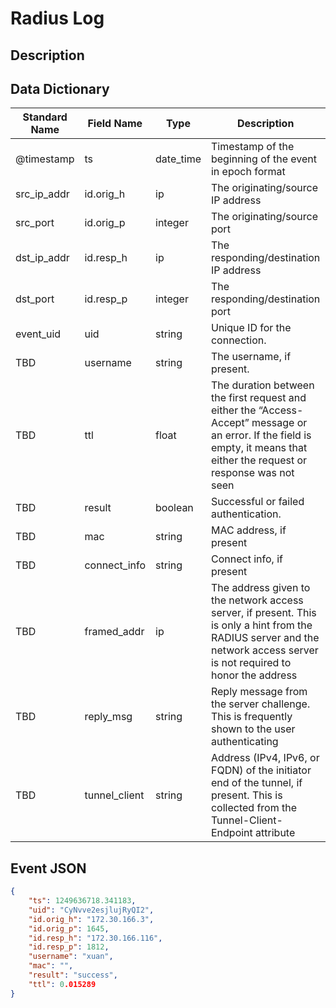 # Radius Log

## Description

## Data Dictionary

| Standard Name                   | Field Name                      | Type                            | Description                                                                                                                                                                 | Sample Value                         |
| ------------------------------- | ------------------------------- | ------------------------------- | -------------------------------                                                                                                                                             | -------------------------------      |
| @timestamp                      | ts                              | date_time                       | Timestamp of the beginning of the event in epoch format                                                                                                                     | `1300475167.096535`                  |
| src_ip_addr                     | id.orig_h                       | ip                              | The originating/source IP address                                                                                                                                           | `10.1.1.1`                           |
| src_port                        | id.orig_p                       | integer                         | The originating/source port                                                                                                                                                 | `37682`                              |
| dst_ip_addr                     | id.resp_h                       | ip                              | The responding/destination IP address                                                                                                                                       | `10.2.2.2`                           |
| dst_port                        | id.resp_p                       | integer                         | The responding/destination port                                                                                                                                             | `1812`                               |
| event_uid                       | uid                             | string                          | Unique ID for the connection.                                                                                                                                               | `CHhAvVGS1DHFjwGM9`                  |
| TBD                             | username                        | string                          | The username, if present.                                                                                                                                                   | `host/somecomputername.domain.local` |
| TBD                             | ttl                             | float                           | The duration between the first request and either the “Access-Accept” message or an error. If the field is empty, it means that either the request or response was not seen | ``                                   |
| TBD                             | result                          | boolean                         | Successful or failed authentication.                                                                                                                                        | `failed`                             |
| TBD                             | mac                             | string                          | MAC address, if present                                                                                                                                                     | ``                                   |
| TBD                             | connect_info                    | string                          | Connect info, if present                                                                                                                                                    | ``                                   |
| TBD                             | framed_addr                     | ip                              | The address given to the network access server, if present. This is only a hint from the RADIUS server and the network access server is not required to honor the address   | ``                                   |
| TBD                             | reply_msg                       | string                          | Reply message from the server challenge. This is frequently shown to the user authenticating                                                                                | ``                                   |
| TBD                             | tunnel_client                   | string                          | Address (IPv4, IPv6, or FQDN) of the initiator end of the tunnel, if present. This is collected from the Tunnel-Client-Endpoint attribute                                   | ``                                   |

## Event JSON

```json
{
    "ts": 1249636718.341183,
    "uid": "CyNvve2esjlujRyQI2",
    "id.orig_h": "172.30.166.3",
    "id.orig_p": 1645,
    "id.resp_h": "172.30.166.116",
    "id.resp_p": 1812,
    "username": "xuan",
    "mac": "",
    "result": "success",
    "ttl": 0.015289
}
```